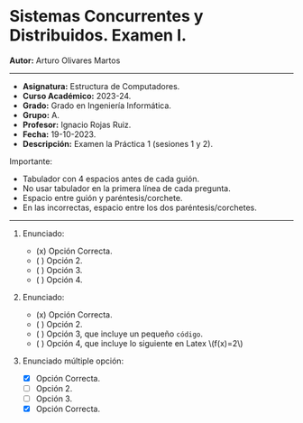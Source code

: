 <br>

# Sistemas Concurrentes y Distribuidos. Examen I.

**Autor:** Arturo Olivares Martos
***

- **Asignatura:** Estructura de Computadores.
- **Curso Académico:** 2023-24.
- **Grado:** Grado en Ingeniería Informática.
- **Grupo:** A.
- **Profesor:** Ignacio Rojas Ruiz.
- **Fecha:** 19-10-2023.
- **Descripción:** Examen la Práctica 1 (sesiones 1 y 2).

Importante:
- Tabulador con 4 espacios antes de cada guión.
- No usar tabulador en la primera línea de cada pregunta.
- Espacio entre guión y paréntesis/corchete.
- En las incorrectas, espacio entre los dos paréntesis/corchetes.
______


1. Enunciado:
    - (x) Opción Correcta.
    - ( ) Opción 2.
    - ( ) Opción 3.
    - ( ) Opción 4.

2. Enunciado:
    - (x) Opción Correcta.
    - ( ) Opción 2.
    - ( ) Opción 3, que incluye un pequeño `código`.
    - ( ) Opción 4, que incluye lo siguiente en Latex \\(f(x)=2\\)

3. Enunciado múltiple opción:
    - [x] Opción Correcta.
    - [ ] Opción 2.
    - [ ] Opción 3.
    - [x] Opción Correcta.
